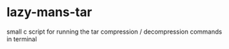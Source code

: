 # lazy-mans-tar
small c script for running the tar compression / decompression commands in terminal
